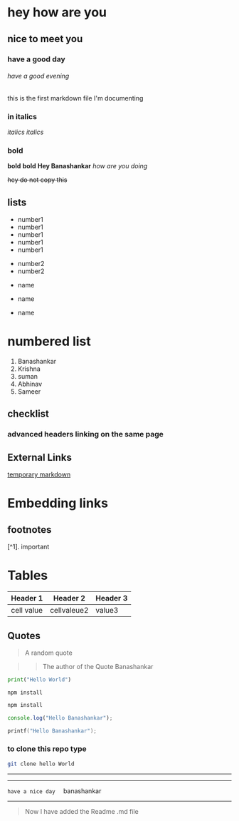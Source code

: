 # hey how are you
## nice to meet you


### have a good day 

###### have a good evening 

this is the first markdown file I'm documenting


### in italics

_italics_
*italics*


### bold

**bold**
__bold__
**Hey Banashankar** *how are you doing*


~~hey do not copy this~~


## lists

 - number1
 - number1
 - number1
 - number1
 - number1


 * number2
 * number2

 


 + name
 + name
 
 + name


 # numbered list

1. Banashankar
2. Krishna
3. suman
4. Abhinav
5. Sameer


## checklist



### advanced headers linking on the same page


## External Links

[temporary markdown](temp.md)



# Embedding links



## footnotes

[^1]. important



# Tables


Header 1 | Header 2 | Header 3
-------  |-------    | ----
cell value | cellvaleue2|value3



## Quotes

> A random quote

>> The author of the Quote Banashankar



```py
print("Hello World")
```

```node
npm install
```

```bash
npm install
```

```js
console.log("Hello Banashankar");
```
```C
printf("Hello Banashankar");
```




### to clone this repo type

```bash
git clone hello World
```


---------------------------------

_______________________________________

`have a nice day  ` banashankar 



____________________________

> Now I have added the Readme .md file


